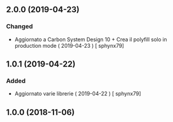 ## 2.0.0 (2019-04-23)
### Changed
-  Aggiornato a Carbon System Design 10 + Crea il polyfill solo in production mode  ( 2019-04-23 ) [ sphynx79]



## 1.0.1 (2019-04-22)
### Added
-  Aggiornato varie librerie  ( 2019-04-22 ) [ sphynx79]



## 1.0.0 (2018-11-06)



